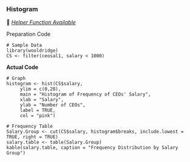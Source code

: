 ### Histogram
:white_heart: [_Helper Function Available_](../../[SC]-Descriptive-Analytics/[SC]-Data-Visualisation/[HF]-Histogram-&-Frequency-Table.md)

Preparation Code
```
# Sample Data
library(wooldridge)
CS <- filter(ceosal1, salary < 1000)
```
**Actual Code**
```
# Graph
histogram <- hist(CS$salary,
     ylim = c(0,28),
     main = "Histogram of Frequency of CEOs' Salary",
     xlab = "Salary",
     ylab = "Number of CEOs",
     label = TRUE,
     col = "pink")

# Frequency Table
Salary.Group <- cut(CS$salary, histogram$breaks, include.lowest = TRUE, right = TRUE)
salary.table <- table(Salary.Group)
kable(salary.table, caption = "Frequency Distribution by Salary Group")
```
